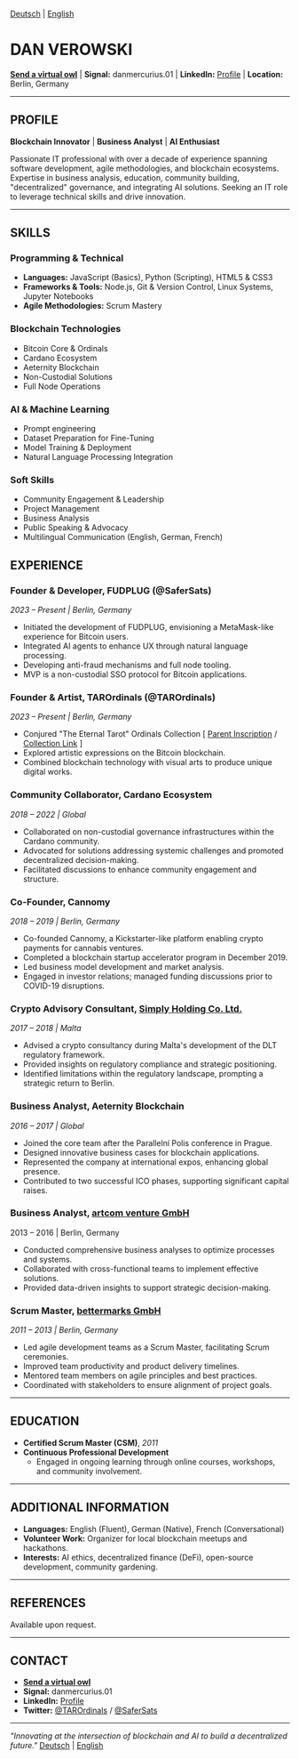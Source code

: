 [Deutsch](./) | [English](../en/)

# **DAN VEROWSKI**

**[Send a virtual owl](mailto:an@moonity.org)** | **Signal:** danmercurius.01 | **LinkedIn:** [Profile](https://www.linkedin.com/in/dan-v-89120511) | **Location:** Berlin, Germany

---

## **PROFILE**

**Blockchain Innovator** | **Business Analyst** | **AI Enthusiast**

Passionate IT professional with over a decade of experience spanning software development, agile methodologies, and blockchain ecosystems. Expertise in business analysis, education, community building, "decentralized" governance, and integrating AI solutions. Seeking an IT role to leverage technical skills and drive innovation.

---

## **SKILLS**

### **Programming & Technical**

- **Languages:** JavaScript (Basics), Python (Scripting), HTML5 & CSS3
- **Frameworks & Tools:** Node.js, Git & Version Control, Linux Systems, Jupyter Notebooks
- **Agile Methodologies:** Scrum Mastery

### **Blockchain Technologies**

- Bitcoin Core & Ordinals
- Cardano Ecosystem
- Aeternity Blockchain
- Non-Custodial Solutions
- Full Node Operations

### **AI & Machine Learning**

- Prompt engineering
- Dataset Preparation for Fine-Tuning
- Model Training & Deployment
- Natural Language Processing Integration

### **Soft Skills**

- Community Engagement & Leadership
- Project Management
- Business Analysis
- Public Speaking & Advocacy
- Multilingual Communication (English, German, French)


## **EXPERIENCE**

### **Founder & Developer, FUDPLUG (@SaferSats)**
*2023 – Present | Berlin, Germany*

- Initiated the development of FUDPLUG, envisioning a MetaMask-like experience for Bitcoin users.
- Integrated AI agents to enhance UX through natural language processing.
- Developing anti-fraud mechanisms and full node tooling.
- MVP is a non-custodial SSO protocol for Bitcoin applications.

### **Founder & Artist, TAROrdinals (@TAROrdinals)**  
*2023 – Present | Berlin, Germany*

- Conjured "The Eternal Tarot" Ordinals Collection [ [Parent Inscription](https://ordinals.com/inscription/69027003) / [Collection Link](https://magiceden.io/ordinals/marketplace/the-eternal-tarot) ]
- Explored artistic expressions on the Bitcoin blockchain.
- Combined blockchain technology with visual arts to produce unique digital works.

### **Community Collaborator, Cardano Ecosystem**  
*2018 – 2022 | Global*

- Collaborated on non-custodial governance infrastructures within the Cardano community.
- Advocated for solutions addressing systemic challenges and promoted decentralized decision-making.
- Facilitated discussions to enhance community engagement and structure.

### **Co-Founder, Cannomy**  
*2018 – 2019 | Berlin, Germany*

- Co-founded Cannomy, a Kickstarter-like platform enabling crypto payments for cannabis ventures.
- Completed a blockchain startup accelerator program in December 2019.
- Led business model development and market analysis.
- Engaged in investor relations; managed funding discussions prior to COVID-19 disruptions.

### **Crypto Advisory Consultant, [Simply Holding Co. Ltd.](https://www.linkedin.com/company/simply-holding-co-ltd-/)**
*2017 – 2018 | Malta*

- Advised a crypto consultancy during Malta's development of the DLT regulatory framework.
- Provided insights on regulatory compliance and strategic positioning.
- Identified limitations within the regulatory landscape, prompting a strategic return to Berlin.

### **Business Analyst, Aeternity Blockchain**  
*2016 – 2017 | Global*

- Joined the core team after the Parallelní Polis conference in Prague.
- Designed innovative business cases for blockchain applications.
- Represented the company at international expos, enhancing global presence.
- Contributed to two successful ICO phases, supporting significant capital raises.

### **Business Analyst, [artcom venture GmbH](https://www.linkedin.com/company/artcom-venture-gmbh/)**
2013 – 2016 | Berlin, Germany

- Conducted comprehensive business analyses to optimize processes and systems.
- Collaborated with cross-functional teams to implement effective solutions.
- Provided data-driven insights to support strategic decision-making.

### **Scrum Master, [bettermarks GmbH](https://www.linkedin.com/company/bettermarks-gmbh/)**  
*2011 – 2013 | Berlin, Germany*

- Led agile development teams as a Scrum Master, facilitating Scrum ceremonies.
- Improved team productivity and product delivery timelines.
- Mentored team members on agile principles and best practices.
- Coordinated with stakeholders to ensure alignment of project goals.

---

## **EDUCATION**

- **Certified Scrum Master (CSM)**, *2011*
- **Continuous Professional Development**
  - Engaged in ongoing learning through online courses, workshops, and community involvement.

---

## **ADDITIONAL INFORMATION**

- **Languages:** English (Fluent), German (Native), French (Conversational)
- **Volunteer Work:** Organizer for local blockchain meetups and hackathons.
- **Interests:** AI ethics, decentralized finance (DeFi), open-source development, community gardening.

---

## **REFERENCES**

Available upon request.

---

## **CONTACT**

- **[Send a virtual owl](mailto:an@moonity.org)**
- **Signal:** danmercurius.01
- **LinkedIn:** [Profile](https://www.linkedin.com/in/dan-v-89120511)
- **Twitter:** [@TAROrdinals](https://twitter.com/TAROrdinals) / [@SaferSats](https://twitter.com/SaferSats)

---

*"Innovating at the intersection of blockchain and AI to build a decentralized future."*
[Deutsch](../de/) | [English](./)
